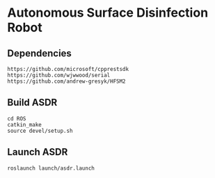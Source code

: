 # Autonomous Surface Disinfection Robot 

## Dependencies
```
https://github.com/microsoft/cpprestsdk
https://github.com/wjwwood/serial
https://github.com/andrew-gresyk/HFSM2
```

## Build ASDR
```
cd ROS
catkin_make
source devel/setup.sh
```

## Launch ASDR
```
roslaunch launch/asdr.launch
```
